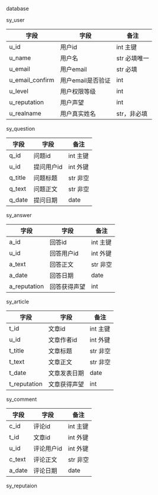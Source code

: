database

sy_user

字段 | 字段 | 备注
-|-|-
u_id | 用户id | int 主键
u_name | 用户名 | str 必填唯一
u_email | 用户email | str 必填
u_email_confirm | 用户email是否验证 | int
u_level | 用户权限等级 | int
u_reputation | 用户声望 | int
u_realname | 用户真实姓名 | str，非必填

sy_question

字段 | 字段 | 备注
-|-|-
q_id | 问题id | int 主键
u_id | 提问用户id | int 外键
q_title | 问题标题 | str 非空
q_text | 问题正文 | str 非空
q_date | 提问日期 | date 

sy_answer

字段 | 字段 | 备注
-|-|-
a_id | 回答id | int 主键
u_id | 回答用户id | int 外键
a_text | 回答正文 | str 非空
a_date | 回答日期 | date 
a_reputation | 回答获得声望 | int

sy_article

字段 | 字段 | 备注
-|-|-
t_id | 文章id | int 主键
u_id | 文章作者id | int 外键
t_title | 文章标题 | str 非空
t_text | 文章正文 | str 非空
t_date | 文章发表日期 | date 
t_reputation | 文章获得声望 | int

sy_comment

字段 | 字段 | 备注
-|-|-
c_id | 评论id | int 主键
t_id | 文章id | int 外键
u_id | 评论用户id | int 外键
c_text | 评论正文 | str 非空
a_date | 评论日期 | date 

sy_reputaion

